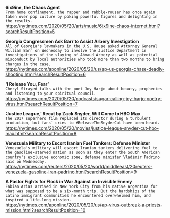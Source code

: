 **6ix9ine, the Chaos Agent**\
`From home confinement, the rapper and rabble-rouser has once again taken over pop culture by poking powerful figures and delighting in the results.`\
https://nytimes.com/2020/05/20/arts/music/6ix9ine-chaos-internet.html?searchResultPosition=5

**Georgia Congressmen Ask Barr to Assist Arbery Investigation**\
`All of Georgia's lawmakers in the U.S. House asked Attorney General William Barr on Wednesday to involve the Justice Department in investigations of the slaying of Ahmaud Arbery as well as potential misconduct by local authorities who took more than two months to bring charges in the case. `\
https://nytimes.com/aponline/2020/05/20/us/ap-us-georgia-chase-deadly-shooting.html?searchResultPosition=6

**‘I Release You, Fear’**\
`Cheryl Strayed talks with the poet Joy Harjo about beauty, prophecies and listening to your spiritual council.`\
https://nytimes.com/2020/05/20/podcasts/sugar-calling-joy-harjo-poetry-virus.html?searchResultPosition=7

**‘Justice League,’ Recut by Zack Snyder, Will Come to HBO Max**\
`The 2017 superhero film replaced its director during a turbulent production, but fans’ cries to #ReleaseTheSnyderCut have been heard.`\
https://nytimes.com/2020/05/20/movies/justice-league-snyder-cut-hbo-max.html?searchResultPosition=8

**Venezuela Military to Escort Iranian Fuel Tankers: Defense Minister**\
`Venezuela's military will escort Iranian tankers delivering fuel to the gasoline-starved nation as soon as they enter the South American country's exclusive economic zone, defense minister Vladimir Padrino said on Wednesday.`\
https://nytimes.com/reuters/2020/05/20/world/middleeast/20reuters-venezuela-gasoline-iran-padrino.html?searchResultPosition=9

**A Pastor Fights for Flock in War Against an Invisible Enemy**\
`Fabian Arias arrived in New York City from his native Argentina for what was supposed to be a six-month trip. But the hardships of the Latino immigrant communities he encountered overwhelmed him, and inspired a life-long mission.`\
https://nytimes.com/aponline/2020/05/20/us/ap-virus-outbreak-a-priests-mission.html?searchResultPosition=10

